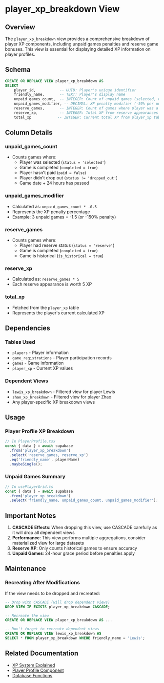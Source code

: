 # player_xp_breakdown View

## Overview
The `player_xp_breakdown` view provides a comprehensive breakdown of player XP components, including unpaid games penalties and reserve game bonuses. This view is essential for displaying detailed XP information on player profiles.

## Schema

```sql
CREATE OR REPLACE VIEW player_xp_breakdown AS
SELECT 
    player_id,           -- UUID: Player's unique identifier
    friendly_name,       -- TEXT: Player's display name
    unpaid_games_count,  -- INTEGER: Count of unpaid games (selected, not dropped out)
    unpaid_games_modifier, -- DECIMAL: XP penalty modifier (-50% per unpaid game)
    reserve_games,       -- INTEGER: Count of games where player was a reserve
    reserve_xp,          -- INTEGER: Total XP from reserve appearances (5 per game)
    total_xp            -- INTEGER: Current total XP from player_xp table
```

## Column Details

### unpaid_games_count
- Counts games where:
  - Player was selected (`status = 'selected'`)
  - Game is completed (`completed = true`)
  - Player hasn't paid (`paid = false`)
  - Player didn't drop out (`status != 'dropped_out'`)
  - Game date + 24 hours has passed

### unpaid_games_modifier
- Calculated as: `unpaid_games_count * -0.5`
- Represents the XP penalty percentage
- Example: 3 unpaid games = -1.5 (or -150% penalty)

### reserve_games
- Counts games where:
  - Player had reserve status (`status = 'reserve'`)
  - Game is completed (`completed = true`)
  - Game is historical (`is_historical = true`)

### reserve_xp
- Calculated as: `reserve_games * 5`
- Each reserve appearance is worth 5 XP

### total_xp
- Fetched from the `player_xp` table
- Represents the player's current calculated XP

## Dependencies

### Tables Used
- `players` - Player information
- `game_registrations` - Player participation records
- `games` - Game information
- `player_xp` - Current XP values

### Dependent Views
- `lewis_xp_breakdown` - Filtered view for player Lewis
- `zhao_xp_breakdown` - Filtered view for player Zhao
- Any player-specific XP breakdown views

## Usage

### Player Profile XP Breakdown
```typescript
// In PlayerProfile.tsx
const { data } = await supabase
  .from('player_xp_breakdown')
  .select('reserve_games, reserve_xp')
  .eq('friendly_name', playerName)
  .maybeSingle();
```

### Unpaid Games Summary
```typescript
// In usePlayerGrid.ts
const { data } = await supabase
  .from('player_xp_breakdown')
  .select('friendly_name, unpaid_games_count, unpaid_games_modifier');
```

## Important Notes

1. **CASCADE Effects**: When dropping this view, use CASCADE carefully as it will drop all dependent views
2. **Performance**: This view performs multiple aggregations, consider materialized view for large datasets
3. **Reserve XP**: Only counts historical games to ensure accuracy
4. **Unpaid Games**: 24-hour grace period before penalties apply

## Maintenance

### Recreating After Modifications
If the view needs to be dropped and recreated:

```sql
-- Drop with CASCADE (will drop dependent views)
DROP VIEW IF EXISTS player_xp_breakdown CASCADE;

-- Recreate the view
CREATE OR REPLACE VIEW player_xp_breakdown AS ...

-- Don't forget to recreate dependent views
CREATE OR REPLACE VIEW lewis_xp_breakdown AS
SELECT * FROM player_xp_breakdown WHERE friendly_name = 'Lewis';
```

## Related Documentation
- [XP System Explained](../XPSystemExplained.md)
- [Player Profile Component](../components/PlayerProfile.md)
- [Database Functions](../DatabaseFunctions.md)